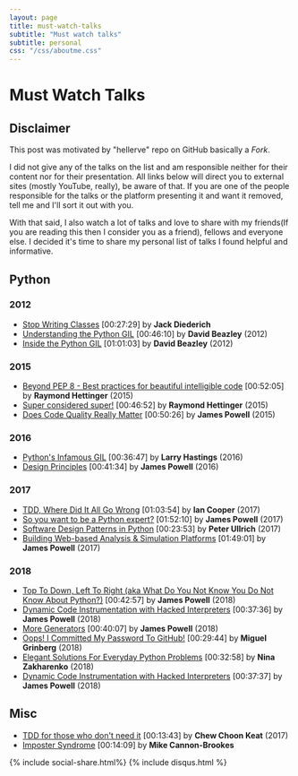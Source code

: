 ```yaml
---
layout: page
title: must-watch-talks
subtitle: "Must watch talks"
subtitle: personal
css: "/css/aboutme.css"
---
```


# Must Watch Talks

## Disclaimer
This post was motivated by "hellerve" repo on GitHub basically a *Fork*.

I did not give any of the talks on the list and am responsible neither for their content nor for their presentation. All links below will direct you to external sites (mostly YouTube, really), be aware of that. If you are one of the people responsible for the talks or the platform presenting it and want it removed, tell me and I'll sort it out with you.

With that said, I also watch a lot of talks and love to share with my friends(If you are reading this then I consider you as a friend), fellows and everyone else. I decided it's time to share my personal list of talks I found helpful and informative.

## Python
### 2012
* [Stop Writing Classes](http://pyvideo.org/video/880/stop-writing-classes) [00:27:29] by **Jack Diederich**
* [Understanding the Python GIL](https://www.youtube.com/watch?v=Obt-vMVdM8s) [00:46:10] by **David Beazley** (2012)
* [Inside the Python GIL](https://www.youtube.com/watch?v=ph374fJqFPE) [01:01:03] by **David Beazley** (2012)

### 2015
* [Beyond PEP 8 - Best practices for beautiful intelligible code](https://www.youtube.com/watch?v=wf-BqAjZb8M) [00:52:05] by **Raymond Hettinger** (2015)
* [Super considered super!](https://www.youtube.com/watch?v=EiOglTERPEo) [00:46:52] by **Raymond Hettinger** (2015)
* [Does Code Quality Really Matter](https://www.youtube.com/watch?v=QuTmLeWL3C0) [00:50:26] by **James Powell** (2015)

### 2016
* [Python's Infamous GIL](https://www.youtube.com/watch?v=KVKufdTphKs) [00:36:47] by **Larry Hastings** (2016)
* [Design Principles](https://www.youtube.com/watch?v=bh8QVDaroYE) [00:41:34] by **James Powell** (2016)

### 2017
* [TDD, Where Did It All Go Wrong](https://www.youtube.com/watch?v=EZ05e7EMOLM) [01:03:54] by **Ian Cooper** (2017)
* [So you want to be a Python expert?](https://www.youtube.com/watch?v=cKPlPJyQrt4) [01:52:10] by **James Powell** (2017)
* [Software Design Patterns in Python](https://www.youtube.com/watch?v=CClmNogzfdA) [00:23:53] by **Peter Ullrich** (2017)
* [Building Web-based Analysis & Simulation Platforms](https://www.youtube.com/watch?v=eEXKIp8h0T0) [01:49:01] by **James Powell** (2017)

### 2018
* [Top To Down, Left To Right (aka What Do You Not Know You Do Not Know About Python?)](https://www.youtube.com/watch?v=DlgbPLvBs30) [00:42:57] by **James Powell** (2018)
* [Dynamic Code Instrumentation with Hacked Interpreters](https://www.youtube.com/watch?v=SxPf_pmQoYA) [00:37:36] by **James Powell** (2018)
* [More Generators](https://www.youtube.com/watch?v=XEn_99daJro) [00:40:07] by **James Powell** (2018)
* [Oops! I Committed My Password To GitHub!](https://www.youtube.com/watch?v=2uaTPmNvH0I) [00:29:44] by **Miguel Grinberg** (2018)
* [Elegant Solutions For Everyday Python Problems](https://www.youtube.com/watch?v=WiQqqB9MlkA) [00:32:58] by **Nina Zakharenko** (2018)
* [Dynamic Code Instrumentation with Hacked Interpreters](https://www.youtube.com/watch?v=SxPf_pmQoYA) [00:37:37] by **James Powell** (2018)

## Misc
* [TDD for those who don't need it](https://www.youtube.com/watch?v=a6oP24CSdUg) [00:13:43] by **Chew Choon Keat** (2017)
* [Imposter Syndrome](https://www.youtube.com/watch?v=zNBmHXS3A6I) [00:14:09] by **Mike Cannon-Brookes**

<div class="disqus-comments">
    {% include social-share.html%}
    {% include disqus.html %}
</div>
